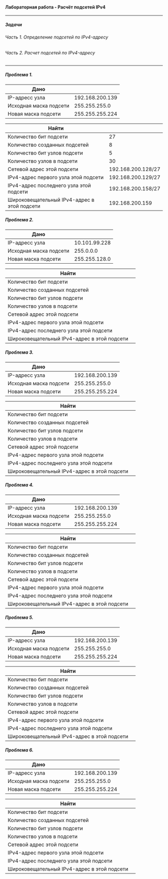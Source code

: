 #### Лабораторная работа - Расчёт подсетей IPv4

----- 

##### Задачи
###### Часть 1. Определение подсетей по IPv4-адресу
###### Часть 2. Расчет подсетей по IPv4-адресу

-----
##### Проблема 1.

 | Дано ||
 |---------------|-----------|
 | IP-адресс узла| 192.168.200.139 |
 | Исходная маска подсети | 255.255.255.0 |
 | Новая маска подсети | 255.255.255.224 |
 
 
 | Найти ||
 |---------------|-----------|
 | Количество бит подсети| 27 |
 | Количество созданных подсетей |8 |
 | Количество бит узлов подсети | 5 |
 | Количество узлов в подсети|30|
 | Сетевой адрес этой подсети |192.168.200.128/27|
 | IPv4-адрес первого узла этой подсети|192.168.200.129/27|
 | IPv4-адрес последнего узла этой подсети|192.168.200.158/27|
 | Широковещательный IPv4-адрес в этой подсети|192.168.200.159|
 
 ##### Проблема 2.
 
 | Дано ||
 |---------------|-----------|
 | IP-адресс узла|10.101.99.228  |
 | Исходная маска подсети | 255.0.0.0 |
 | Новая маска подсети | 255.255.128.0 |
 
 | Найти ||
 |---------------|-----------|
 | Количество бит подсети|  |
 | Количество созданных подсетей | |
 | Количество бит узлов подсети |  |
 | Количество узлов в подсети||
 | Сетевой адрес этой подсети ||
 | IPv4-адрес первого узла этой подсети||
 | IPv4-адрес последнего узла этой подсети||
 | Широковещательный IPv4-адрес в этой подсети||
 
 
 ##### Проблема 3.
 
 | Дано ||
 |---------------|-----------|
 | IP-адресс узла| 192.168.200.139 |
 | Исходная маска подсети | 255.255.255.0 |
 | Новая маска подсети | 255.255.255.224 |
 
 | Найти ||
 |---------------|-----------|
 | Количество бит подсети|  |
 | Количество созданных подсетей | |
 | Количество бит узлов подсети |  |
 | Количество узлов в подсети||
 | Сетевой адрес этой подсети ||
 | IPv4-адрес первого узла этой подсети||
 | IPv4-адрес последнего узла этой подсети||
 | Широковещательный IPv4-адрес в этой подсети||
 
 
 ##### Проблема 4.
 
 | Дано ||
 |---------------|-----------|
 | IP-адресс узла| 192.168.200.139 |
 | Исходная маска подсети | 255.255.255.0 |
 | Новая маска подсети | 255.255.255.224 |
 
 | Найти ||
 |---------------|-----------|
 | Количество бит подсети|  |
 | Количество созданных подсетей | |
 | Количество бит узлов подсети |  |
 | Количество узлов в подсети||
 | Сетевой адрес этой подсети ||
 | IPv4-адрес первого узла этой подсети||
 | IPv4-адрес последнего узла этой подсети||
 | Широковещательный IPv4-адрес в этой подсети||
 
 
 ##### Проблема 5.
 
 | Дано ||
 |---------------|-----------|
 | IP-адресс узла| 192.168.200.139 |
 | Исходная маска подсети | 255.255.255.0 |
 | Новая маска подсети | 255.255.255.224 |
 
 | Найти ||
 |---------------|-----------|
 | Количество бит подсети|  |
 | Количество созданных подсетей | |
 | Количество бит узлов подсети |  |
 | Количество узлов в подсети||
 | Сетевой адрес этой подсети ||
 | IPv4-адрес первого узла этой подсети||
 | IPv4-адрес последнего узла этой подсети||
 | Широковещательный IPv4-адрес в этой подсети||
 
 
 ##### Проблема 6.
 
 | Дано ||
 |---------------|-----------|
 | IP-адресс узла| 192.168.200.139 |
 | Исходная маска подсети | 255.255.255.0 |
 | Новая маска подсети | 255.255.255.224 |
 
 | Найти ||
 |---------------|-----------|
 | Количество бит подсети|  |
 | Количество созданных подсетей | |
 | Количество бит узлов подсети |  |
 | Количество узлов в подсети||
 | Сетевой адрес этой подсети ||
 | IPv4-адрес первого узла этой подсети||
 | IPv4-адрес последнего узла этой подсети||
 | Широковещательный IPv4-адрес в этой подсети||
 
 
